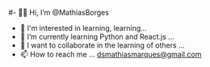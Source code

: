 #- 👋🧐 Hi, I’m @MathiasBorges
- 👀 I'm interested in learning, learning...
- 🌱 I’m currently learning Python and React.js ...
- 💞️ I want to collaborate in the learning of others ...
- 📫 How to reach me ... dsmathiasmarques@gmail.com

<!---
MathiasBorges/MathiasBorges is a ✨ special ✨ repository because its `README.md` (this file) appears on your GitHub profile.
You can click the Preview link to take a look at your changes.
--->
